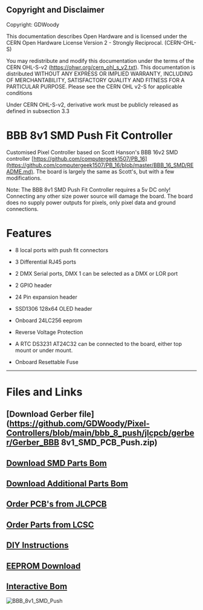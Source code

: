 ## Copyright and Disclaimer
Copyright: GDWoody

This documentation describes Open Hardware and is licensed under the CERN Open Hardware License Version 2 - Strongly Reciprocal. (CERN-OHL-S)

You may redistribute and modify this documentation under the terms of the CERN OHL-S-v2 (https://ohwr.org/cern_ohl_s_v2.txt). This documentation is distributed WITHOUT ANY EXPRESS OR IMPLIED WARRANTY, INCLUDING OF MERCHANTABILITY, SATISFACTORY QUALITY AND FITNESS FOR A PARTICULAR PURPOSE. Please see the CERN OHL v2-S for applicable conditions

Under CERN OHL-S-v2, derivative work must be publicly released as defined in subsection 3.3

# BBB 8v1 SMD Push Fit Controller

Customised Pixel Controller based on Scott Hanson's BBB 16v2 SMD controller [https://github.com/computergeek1507/PB_16](https://github.com/computergeek1507/PB_16/blob/master/BBB_16_SMD/README.md). The board is largely the same as Scott's, but with a few modifications.

Note: The BBB 8v1 SMD Push Fit Controller requires a 5v DC only! Connecting any other size power source will damage the board. The board does no supply power outputs for pixels, only pixel data and ground connections.


# Features

* 8 local ports with push fit connectors

* 3 Differential RJ45 ports

* 2 DMX Serial ports, DMX 1 can be selected as a DMX or LOR port

* 2 GPIO header

* 24 Pin expansion header

* SSD1306 128x64 OLED header

* Onboard 24LC256 eeprom

* Reverse Voltage Protection

* A RTC DS3231 AT24C32 can be connected to the board, either top mount or under mount.

* Onboard Resettable Fuse

---
# Files and Links

## [**Download Gerber file**](https://github.com/GDWoody/Pixel-Controllers/blob/main/bbb_8_push/jlcpcb/gerber/Gerber_BBB 8v1_SMD_PCB_Push.zip)


## [**Download SMD Parts Bom**](https://github.com/GDWoody/Pixel-Controllers/blob/main/bbb_8_push/jlcpcb/assembly/BOM_BBB_8v1_SMD_Push.xlsx)


## [**Download Additional Parts Bom**](https://github.com/GDWoody/Pixel-Controllers/blob/main/bbb_8_push/lcsc/BOM_BBB_8v1_SMD_Push_other_parts.xlsx)


## [**Order PCB's from JLCPCB**](jlcpcb/)


## [**Order Parts from LCSC**](jlcpcb/)


## [**DIY Instructions**](https://github.com/GDWoody/Pixel-Controllers/blob/main/bbb_8_push/BBB_8P_Push_DIY.md)


## [**EEPROM Download**](https://github.com/GDWoody/Pixel-Controllers/blob/main/eeprom/BBB16v2-221118135219-eeprom.bin)


## [**Interactive Bom**](https://gdwoody.github.io/bbb_8_push/BOM_BBB_8_Push_ibom.html)


![BBB_8v1_SMD_Push](https://github.com/GDWoody/Pixel-Controllers/blob/main/image/BBB_8v1_SMD_Push.png)


 
